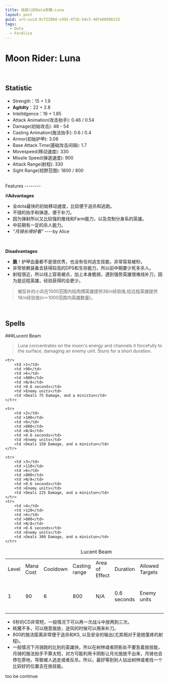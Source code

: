 ```yaml
---
title: 给徒儿的Dota攻略-Luna
layout: post
guid: urn:uuid:0cf2280d-c492-4f1b-b4c5-48fe6050b215
tags:
  - Dota
  - ForAlice
---
```



Moon Rider: Luna
================
<br />

Statistic
--------
- Strength：15 + 1.9
- __Agitdty__：22 + 2.8
- Inteltdgence：16 + 1.85
- Attack Animation(攻击抬手): 0.46 / 0.54 
- Damage(初始攻击): 48 - 54 
- Casting Animation(施法抬手): 0.6 / 0.4 
- Armor(初始护甲): 3.08 
- Base Attack Time(基础攻击间隔): 1.7 
- Movespeed(移动速度): 330 
- Missile Speed(弹道速度): 900
- Attack Range(射程): 330 
- Sight Range(视野范围): 1800 / 800

<br />
Features
--------


#<span class="label label-important">__Advantages__</span> 
- 全dota最快的初始移动速度，比较便于追杀和逃跑。
- 不错的抬手和弹道，便于补刀。
- 因为弹射所以又比较强的推线和Farm能力，以及克制分身系的英雄。
- 中前期有一定的杀人能力。
- _“月骑长得好看”_  ----by Alice 
<br />

<span class="label label-important">__Disadvantages__</span>  
- __脆__！护甲血量都不是很优秀，也没有任何逃生技能，非常容易被秒。
- 非常依赖装备去获得较高的DPS和生存能力，所以前中期要少死多杀人。
- 射程很近，所以线上容易被点，加上本身脆弱，遇到强势英雄很难线补刀，因为是远程英雄，经验获得的会更少。
>被反补的小兵在1000范围内给肉搏英雄提供36/n经验值,给远程英雄提供18/n经验值(n＝1000范围内英雄数量)。  
<br />

Spells  
------  

###Lucent Beam 

>Luna concentrates on the moon's energy and channels it forcefully to the surface, damaging an enemy unit. Stuns for a short duration.  

<table class="table">
	<caption>Lucent Beam</caption>
	<tr>
		<td >Level</td>
		<td >Mana Cost</td>
		<td >Cooldown</td>
		<td >Casting range</td>
		<td >Area of Effect</td>
		<td >Duration</td>
		<td >Allowed Targets</td>
		<td >Effects</td>
	</tr>
	<tr>
		<td >1</td>
		<td >90</td>
		<td >6</td>
		<td >800</td>
		<td >N/A</td>
		<td >0.6 seconds</td>
		<td >Enemy units</td>
		<td >Deals 75 Damage, and a ministun</td>
	</tr>

	<tr>
		<td >1</td>
		<td >90</td>
		<td >6</td>
		<td >800</td>
		<td >N/A</td>
		<td >0.6 seconds</td>
		<td >Enemy units</td>
		<td >Deals 75 Damage, and a ministun</td>
	</tr>

	<tr>
		<td >2</td>
		<td >100</td>
		<td >6</td>
		<td >800</td>
		<td >N/A</td>
		<td >0.6 seconds</td>
		<td >Enemy units</td>
		<td >Deals 150 Damage, and a ministun</td>
	</tr>

	<tr>
		<td >3</td>
		<td >110</td>
		<td >6</td>
		<td >800</td>
		<td >N/A</td>
		<td >0.6 seconds</td>
		<td >Enemy units</td>
		<td >Deals 225 Damage, and a ministun</td>
	</tr>
	<tr>
		<td >4</td>
		<td >120</td>
		<td >6</td>
		<td >800</td>
		<td >N/A</td>
		<td >0.6 seconds</td>
		<td >Enemy units</td>
		<td >Deals 300 Damage, and a ministun</td>
	</tr>
</table>
  
- 6秒的CD非常短，一般情况下可以再一次战斗中放两到三次。
- 耗魔不多，可以随意施放，逆风的时候可以用来补刀。
- 800的施法距离非常便于追杀和KS, 以及安全的输出(尤其相对于是她蛋疼的射程)。
- 一般情况下月骑跑的比别的英雄快，所以在树林或者阴影处不要急着放技能，月骑的施法抬手不算太短，对方可能利用卡阴影让月光施放不出来，月骑也会停在原地，导致被人逃走或者反杀。所以，最好等到别人钻出树林或者找一个比较好的位置去在放技能。


too be continue
		